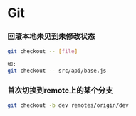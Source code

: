 # Git  
### 回滚本地未见到未修改状态  
```bash
git checkout -- [file]

如:
git checkout -- src/api/base.js
```

### 首次切换到remote上的某个分支  
```bash
git checkout -b dev remotes/origin/dev
```